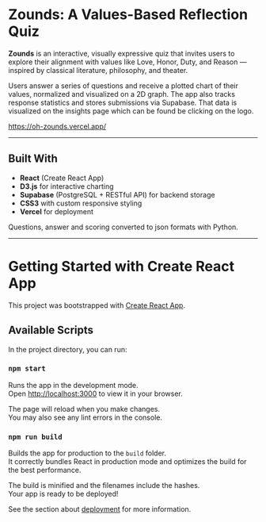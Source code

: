 # Zounds: A Values-Based Reflection Quiz

**Zounds** is an interactive, visually expressive quiz that invites users to explore their alignment with values like Love, Honor, Duty, and Reason — inspired by classical literature, philosophy, and theater.

Users answer a series of questions and receive a plotted chart of their values, normalized and visualized on a 2D graph. The app also tracks response statistics and stores submissions via Supabase. That data is visualized on the insights page which can be found be clicking on the logo. 

https://oh-zounds.vercel.app/


---

## Built With

- **React** (Create React App)
- **D3.js** for interactive charting
- **Supabase** (PostgreSQL + RESTful API) for backend storage
- **CSS3** with custom responsive styling
- **Vercel** for deployment

Questions, answer and scoring converted to json formats with Python.

-------------------------------------------------------------------------
# Getting Started with Create React App

This project was bootstrapped with [Create React App](https://github.com/facebook/create-react-app).

## Available Scripts

In the project directory, you can run:

### `npm start`

Runs the app in the development mode.\
Open [http://localhost:3000](http://localhost:3000) to view it in your browser.

The page will reload when you make changes.\
You may also see any lint errors in the console.

### `npm run build`

Builds the app for production to the `build` folder.\
It correctly bundles React in production mode and optimizes the build for the best performance.

The build is minified and the filenames include the hashes.\
Your app is ready to be deployed!

See the section about [deployment](https://facebook.github.io/create-react-app/docs/deployment) for more information.

